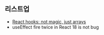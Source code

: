 ## 리스트업

- [React hooks: not magic, just arrays](https://github.com/taeyoungs/Goals/tree/main/react/React_hooks:_not_magic%2C_just_arrays)
- useEffect fire twice in React 18 is not bug
